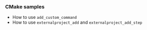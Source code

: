 ### CMake samples

* How to use `add_custom_command`
* How to use `externalproject_add` and `externalproject_add_step`
